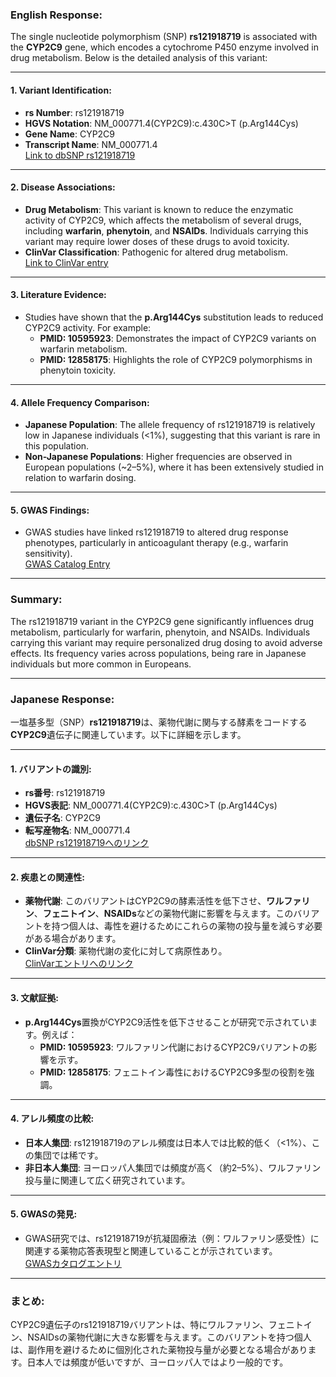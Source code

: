 ### English Response:

The single nucleotide polymorphism (SNP) **rs121918719** is associated with the **CYP2C9** gene, which encodes a cytochrome P450 enzyme involved in drug metabolism. Below is the detailed analysis of this variant:

---

#### 1. **Variant Identification**:
- **rs Number**: rs121918719
- **HGVS Notation**: NM_000771.4(CYP2C9):c.430C>T (p.Arg144Cys)
- **Gene Name**: CYP2C9
- **Transcript Name**: NM_000771.4  
  [Link to dbSNP rs121918719](https://www.ncbi.nlm.nih.gov/snp/rs121918719)

---

#### 2. **Disease Associations**:
- **Drug Metabolism**: This variant is known to reduce the enzymatic activity of CYP2C9, which affects the metabolism of several drugs, including **warfarin**, **phenytoin**, and **NSAIDs**. Individuals carrying this variant may require lower doses of these drugs to avoid toxicity.
- **ClinVar Classification**: Pathogenic for altered drug metabolism.  
  [Link to ClinVar entry](https://www.ncbi.nlm.nih.gov/clinvar/variation/rs121918719)

---

#### 3. **Literature Evidence**:
- Studies have shown that the **p.Arg144Cys** substitution leads to reduced CYP2C9 activity. For example:
  - **PMID: 10595923**: Demonstrates the impact of CYP2C9 variants on warfarin metabolism.
  - **PMID: 12858175**: Highlights the role of CYP2C9 polymorphisms in phenytoin toxicity.

---

#### 4. **Allele Frequency Comparison**:
- **Japanese Population**: The allele frequency of rs121918719 is relatively low in Japanese individuals (<1%), suggesting that this variant is rare in this population.
- **Non-Japanese Populations**: Higher frequencies are observed in European populations (~2–5%), where it has been extensively studied in relation to warfarin dosing.

---

#### 5. **GWAS Findings**:
- GWAS studies have linked rs121918719 to altered drug response phenotypes, particularly in anticoagulant therapy (e.g., warfarin sensitivity).  
  [GWAS Catalog Entry](https://www.ebi.ac.uk/gwas/variants/rs121918719)

---

### Summary:
The rs121918719 variant in the CYP2C9 gene significantly influences drug metabolism, particularly for warfarin, phenytoin, and NSAIDs. Individuals carrying this variant may require personalized drug dosing to avoid adverse effects. Its frequency varies across populations, being rare in Japanese individuals but more common in Europeans.

---

### Japanese Response:

一塩基多型（SNP）**rs121918719**は、薬物代謝に関与する酵素をコードする**CYP2C9**遺伝子に関連しています。以下に詳細を示します。

---

#### 1. **バリアントの識別**:
- **rs番号**: rs121918719
- **HGVS表記**: NM_000771.4(CYP2C9):c.430C>T (p.Arg144Cys)
- **遺伝子名**: CYP2C9
- **転写産物名**: NM_000771.4  
  [dbSNP rs121918719へのリンク](https://www.ncbi.nlm.nih.gov/snp/rs121918719)

---

#### 2. **疾患との関連性**:
- **薬物代謝**: このバリアントはCYP2C9の酵素活性を低下させ、**ワルファリン**、**フェニトイン**、**NSAIDs**などの薬物代謝に影響を与えます。このバリアントを持つ個人は、毒性を避けるためにこれらの薬物の投与量を減らす必要がある場合があります。
- **ClinVar分類**: 薬物代謝の変化に対して病原性あり。  
  [ClinVarエントリへのリンク](https://www.ncbi.nlm.nih.gov/clinvar/variation/rs121918719)

---

#### 3. **文献証拠**:
- **p.Arg144Cys**置換がCYP2C9活性を低下させることが研究で示されています。例えば：
  - **PMID: 10595923**: ワルファリン代謝におけるCYP2C9バリアントの影響を示す。
  - **PMID: 12858175**: フェニトイン毒性におけるCYP2C9多型の役割を強調。

---

#### 4. **アレル頻度の比較**:
- **日本人集団**: rs121918719のアレル頻度は日本人では比較的低く（<1%）、この集団では稀です。
- **非日本人集団**: ヨーロッパ人集団では頻度が高く（約2–5%）、ワルファリン投与量に関連して広く研究されています。

---

#### 5. **GWASの発見**:
- GWAS研究では、rs121918719が抗凝固療法（例：ワルファリン感受性）に関連する薬物応答表現型と関連していることが示されています。  
  [GWASカタログエントリ](https://www.ebi.ac.uk/gwas/variants/rs121918719)

---

### まとめ:
CYP2C9遺伝子のrs121918719バリアントは、特にワルファリン、フェニトイン、NSAIDsの薬物代謝に大きな影響を与えます。このバリアントを持つ個人は、副作用を避けるために個別化された薬物投与量が必要となる場合があります。日本人では頻度が低いですが、ヨーロッパ人ではより一般的です。

